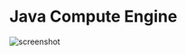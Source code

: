 # Java Compute Engine



![](https://github.com/ColeChronowski/GCP-RNG/Setup/images/Screenshot%20(19).png "screenshot")